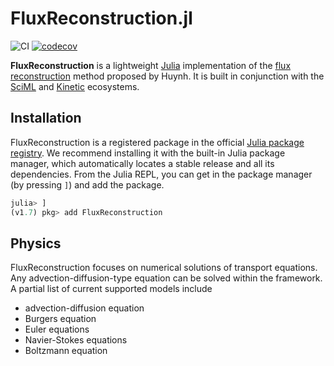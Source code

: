 # FluxReconstruction.jl

![CI](https://img.shields.io/github/workflow/status/vavrines/FluxReconstruction.jl/CI?style=flat-square)
[![codecov](https://img.shields.io/codecov/c/github/vavrines/FluxReconstruction.jl?style=flat-square)](https://codecov.io/gh/vavrines/FluxReconstruction.jl)

**FluxReconstruction** is a lightweight [Julia](https://julialang.org) implementation of the [flux reconstruction](https://arc.aiaa.org/doi/10.2514/6.2007-4079) method proposed by Huynh.
It is built in conjunction with the [SciML](https://github.com/SciML/DifferentialEquations.jl) and [Kinetic](https://github.com/vavrines/Kinetic.jl) ecosystems.

## Installation

FluxReconstruction is a registered package in the official [Julia package registry](https://github.com/JuliaRegistries/General).
We recommend installing it with the built-in Julia package manager, which automatically locates a stable release and all its dependencies.
From the Julia REPL, you can get in the package manager (by pressing `]`) and add the package.

```julia
julia> ]
(v1.7) pkg> add FluxReconstruction
```

## Physics

FluxReconstruction focuses on numerical solutions of transport equations.
Any advection-diffusion-type equation can be solved within the framework.
A partial list of current supported models include
- advection-diffusion equation
- Burgers equation
- Euler equations
- Navier-Stokes equations
- Boltzmann equation
